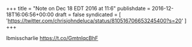 +++
title = "Note on Dec 18 EDT 2016 at 11:6"
publishdate = 2016-12-18T16:06:56+00:00
draft = false
syndicated = [ 'https://twitter.com/chrisjohndeluca/status/810516706653245400?s=20' ]
+++

lbmisscharlie https://t.co/GmtnlqcBhF
